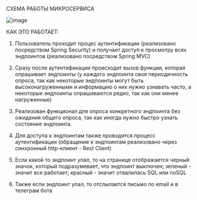 СХЕМА РАБОТЫ МИКРОСЕРВИСА

![image](https://github.com/malykhnik/CheckServicesHealth/assets/91732507/a41c2197-382a-43e9-a5e2-747ea82cd915)


КАК ЭТО РАБОТАЕТ:

1) Пользователь проходит процес аутентификации (реализовано посредством Spring Security) и получает доступ к просмотру всех эндпоинтов (реализовано посредством Spring MVC)

2) Сразу после аутентификации происходит вызов функции, которая опрашивает эндпоинты (у каждого эндпоинта своя периодичность опроса, так как некоторые эндпоинты могут быть высоконагруженными и информацию о них нужно узнавать часто, а некоторые эндпоинты опрашиваются редко, так как они менее нагруженные)

3) Реализован функционал для опроса конкретного эндпоинта без ожидания общего опроса, так как иногда нужно быстро узнать состояние эндпоинта.

4) Для доступа к эндпоинтам также проводится процесс аутентификации (обращение к эндпоинтам реализовано через синхронный http-клиент - Rest Client)

5) Если какой то эндпоинт упал, то на странице отображается черный значок, который подразумевает, что эндпоинт выключен; зеленый - значит все работает; красный - значит отвалилась SQL или noSQL

6) Также если эндпоинт упал, то отслылается письмо по email и в телеграм бота
